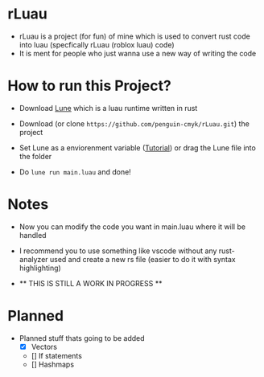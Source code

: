 # rLuau
- rLuau is a project (for fun) of mine which is used to convert rust code into luau (specfically rLuau (roblox luau) code)
- It is ment for people who just wanna use a new way of writing the code
# How to run this Project?
- Download [Lune](https://github.com/lune-org/lune) which is a luau runtime written in rust
- Download (or clone `https://github.com/penguin-cmyk/rLuau.git`) the project

- Set Lune as a enviorenment variable ([Tutorial](https://www.youtube.com/watch?v=Z2k7ZBMZT3Y)) or drag the Lune file into the folder
- Do `lune run main.luau` and done!

# Notes
- Now you can modify the code you want in main.luau where it will be handled
- I recommend you to use something like vscode without any rust-analyzer used and create a new rs file (easier to do it with syntax highlighting)

- ** THIS IS STILL A WORK IN PROGRESS **

# Planned
- Planned stuff thats going to be added
  - [x] Vectors
  - [] If statements
  - [] Hashmaps
    
